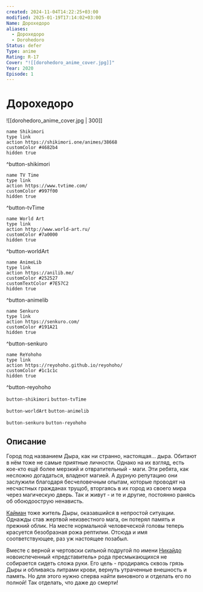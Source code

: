 ```yaml
---
created: 2024-11-04T14:22:25+03:00
modified: 2025-01-19T17:14:02+03:00
Name: Дорохедоро
aliases:
  - Дорохедоро
  - Dorohedoro
Status: defer
Type: anime
Rating: R-17
Cover: "![[dorohedoro_anime_cover.jpg]]"
Year: 2020
Episode: 1
---
```


# Дорохедоро

![[dorohedoro_anime_cover.jpg | 300]]

```button
name Shikimori
type link
action https://shikimori.one/animes/38668
customColor #4682b4
hidden true
```
^button-shikimori

```button
name TV Time
type link
action https://www.tvtime.com/
customColor #997f00
hidden true
```
^button-tvTime

```button
name World Art
type link
action http://www.world-art.ru/
customColor #7a0000
hidden true
```
^button-worldArt

```button
name AnimeLib
type link
action https://anilib.me/
customColor #252527
customTextColor #7E57C2
hidden true
```
^button-animelib

```button
name Senkuro
type link
action https://senkuro.com/
customColor #191A21
hidden true
```
^button-senkuro

```button
name ReYohoho
type link
action https://reyohoho.github.io/reyohoho/
customColor #1c1c1c
hidden true
```
^button-reyohoho

`button-shikimori` `button-tvTime`

`button-worldArt` `button-animelib`

`button-senkuro` `button-reyohoho`

## Описание

Город под названием Дыра, как ни странно, настоящая... дыра. Обитают в нём тоже не самые приятные личности. Однако на их взгляд, есть кое-кто ещё более мерзкий и отвратительный - маги. Эти ребята, как несложно догадаться, владеют магией. А дурную репутацию они заслужили благодаря бесчеловечным опытам, которые проводят на несчастных гражданах трущоб, вторгаясь в их город из своего мира через магическую дверь. Так и живут - и те и другие, постоянно ранясь об обоюдоострую ненависть.

 [Кайман](https://shikimori.one/characters/9192-caiman) тоже житель Дыры, оказавшийся в непростой ситуации. Однажды став жертвой неизвестного мага, он потерял память и прежний облик. На месте нормальной человеческой головы теперь красуется безобразная рожа рептилии. Отсюда и имя соответствующее, раз уж настоящее позабыл.

Вместе с верной и чертовски сильной подругой по имени [Никайдо](https://shikimori.one/characters/16057-nikaidou) новоиспеченный «представитель» рода пресмыкающихся не собирается сидеть сложа руки. Его цель - продираясь сквозь грязь Дыры и обливаясь литрами крови, вернуть утраченные внешность и память. Но для этого нужно сперва найти виновного и отделать его по полной! Так отделать, что даже до смерти!
